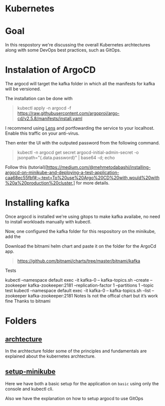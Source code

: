 # Kubernetes

# Goal

In this respostory we're discussing the overall Kubernetes archtectures along with some DevOps best practices, such as GitOps.

# Instalation of ArgoCD

The argocd will target the kafka folder in which all the manifests for kafka will be versioned.

The installation can be done with

> kubectl apply -n argocd -f https://raw.githubusercontent.com/argoproj/argo-cd/v2.5.8/manifests/install.yaml

I recommend using [Lens](https://k8slens.dev/) and portfowarding the service to your localhost. Enable this traffic on your anti-virus.

Then enter the UI with the outputed password from the following command.

> kubectl -n argocd get secret argocd-initial-admin-secret -o jsonpath="{.data.password}" | base64 -d; echo

Follow this (tutorial)[https://medium.com/@mehmetodabashi/installing-argocd-on-minikube-and-deploying-a-test-application-caa68ec55fbf#:~:text=To%20use%20Argo%20CD%20with,would%20with%20a%20production%20cluster.] for more details.

# Installing kafka

Once argocd is installed we're using gitops to make kafka availabe, no need to install workloads manually with kubectl.

Now, one configured the kafka folder for this respository on the minikube, add the

Download the bitnami helm chart and paste it on the folder for the ArgoCd app.

> https://github.com/bitnami/charts/tree/master/bitnami/kafka

Tests

kubectl –namespace default exec -it kafka-0 – kafka-topics.sh –create –zookeeper kafka-zookeeper:2181 –replication-factor 1 –partitions 1 –topic test
kubectl –namespace default exec -it kafka-0 – kafka-topics.sh –list –zookeeper kafka-zookeeper:2181
Notes
Is not the offical chart but it’s work fine
Thanks to bitnami

# Folders

## [archtecture](https://github.com/keisyd/kubernets-fundamentals/tree/main/archtecture)

In the archtecture folder some of the principles and fundamentals are explained about the kubernetes archtecture.

## [setup-minikube](https://github.com/keisyd/kubernets-fundamentals/tree/main/setup-minikube)

Here we have both a basic setup for the application on `basic` using only the console and kubectl cli.

Also we have the explanation on how to setup argocd to use GitOps
